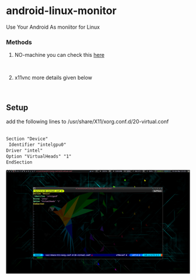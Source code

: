 # android-linux-monitor
Use Your Android As moniitor for Linux
### Methods
1. NO-machine you can check this 
[here](https://github.com/aruncs31s/android-linux-monitor/tree/main/nomachine)

<br />

2. x11vnc more details given below

<br />

## Setup 

add the following lines to
/usr/share/X11/xorg.conf.d/20-virtual.conf  

```

Section "Device"
 Identifier "intelgpu0"
Driver "intel"
Option "VirtualHeads" "1"
EndSection

```

![alt-text](https://raw.githubusercontent.com/aruncs31s/android-linux-monitor/main/screenshots/20220304132515.png)


